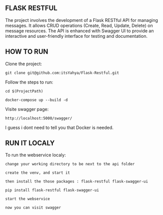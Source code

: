 ## FLASK RESTFUL

The project involves the development of a Flask RESTful API for managing messages. 
It allows CRUD operations (Create, Read, Update, Delete) on message resources. 
The API is enhanced with Swagger UI to provide an interactive and user-friendly interface for testing and documentation.

## HOW TO RUN

Clone the project:

    git clone git@github.com:itsYahya/Flask-Restful.git

Follow the steps to run:

    cd $(ProjectPath)

    docker-compose up --build -d

Visite swagger page:

    http://localhost:5000/swagger/

I guess i dont need to tell you that Docker is needed.

## RUN IT LOCALY

To run the webservice localy:

    change your working directory to be next to the api folder

    create the venv, and start it

    then install the those packages : flask-restful flask-swagger-ui

    pip install flask-restful flask-swagger-ui

    start the webservice

    now you can visit swagger 